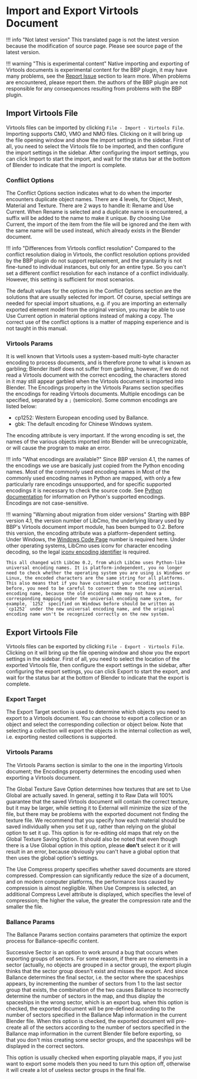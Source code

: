 # Import and Export Virtools Document

!!! info "Not latest version"
    This translated page is not the latest version because the modification of source page. Please see source page of the latest version.

!!! warning "This is experimental content"
    Native importing and exporting of Virtools documents is experimental content for the BBP plugin, it may have many problems, see the [Report Issue](./report-bugs.md) section to learn more. When problems are encountered, please report them. the authors of the BBP plugin are not responsible for any consequences resulting from problems with the BBP plugin.

## Import Virtools File

Virtools files can be imported by clicking `File - Import - Virtools File`. Importing supports CMO, VMO and NMO files. Clicking on it will bring up the file opening window and show the import settings in the sidebar. First of all, you need to select the Virtools file to be imported, and then configure the import settings in the sidebar. After configuring the import settings, you can click Import to start the import, and wait for the status bar at the bottom of Blender to indicate that the import is complete.

### Conflict Options

The Conflict Options section indicates what to do when the importer encounters duplicate object names. There are 4 levels, for Object, Mesh, Material and Texture. There are 2 ways to handle it: Rename and Use Current. When Rename is selected and a duplicate name is encountered, a suffix will be added to the name to make it unique. By choosing Use Current, the import of the item from the file will be ignored and the item with the same name will be used instead, which already exists in the Blender document.

!!! info "Differences from Virtools conflict resolution"
    Compared to the conflict resolution dialog in Virtools, the conflict resolution options provided by the BBP plugin do not support replacement, and the granularity is not fine-tuned to individual instances, but only for an entire type. So you can't set a different conflict resolution for each instance of a conflict individually. However, this setting is sufficient for most scenarios.

The default values for the options in the Conflict Options section are the solutions that are usually selected for import. Of course, special settings are needed for special import situations, e.g. if you are importing an externally exported element model from the original version, you may be able to use Use Current option in material options instead of making a copy. The correct use of the conflict options is a matter of mapping experience and is not taught in this manual.

### Virtools Params

It is well known that Virtools uses a system-based multi-byte character encoding to process documents, and is therefore prone to what is known as garbling; Blender itself does not suffer from garbling, however, if we do not read a Virtools document with the correct encoding, the characters stored in it may still appear garbled when the Virtools document is imported into Blender. The Encodings property in the Virtools Params section specifies the encodings for reading Virtools documents. Multiple encodings can be specified, separated by a `;` (semicolon). Some common encodings are listed below:

* cp1252: Western European encoding used by Ballance.
* gbk: The default encoding for Chinese Windows system.

The encoding attribute is very important. If the wrong encoding is set, the names of the various objects imported into Blender will be unrecognizable, or will cause the program to make an error.

!!! info "What encodings are available?"
    Since BBP version 4.1, the names of the encodings we use are basically just copied from the Python encoding names. Most of the commonly used encoding names in Most of the commonly used encoding names in Python are mapped, with only a few particularly rare encodings unsupported, and for specific supported encodings it is necessary to check the source code. See [Python documentation](https://docs.python.org/3/library/codecs.html#standard-encodings) for information on Python's supported encodings. Encodings are not case-sensitive.

!!! warning "Warning about migration from older versions"
    Starting with BBP version 4.1, the version number of LibCmo, the underlying library used by BBP's Virtools document import module, has been bumped to 0.2. Before this version, the encoding attribute was a platform-dependent setting. Under Windows, the [Windows Code Page](https://learn.microsoft.com/en-us/windows/win32/intl/code-page-identifiers) number is required here. Under other operating systems, LibCmo uses iconv for character encoding decoding, so the legal [iconv encoding identifier](hhttps://www.gnu.org/software/libiconv/) is required.

    This all changed with LibCmo 0.2, from which LibCmo uses Python-like universal encoding names. It is platform-independent, you no longer need to check whether the operating system you are using is Windows or Linux, the encoded characters are the same string for all platforms. This also means that if you have customized your encoding settings before, you need to be careful to convert them to the new universal encoding name, because the old encoding name may not have a corresponding mapping under the universal encoding name system, for example, `1252` specified on Windows before should be written as `cp1252` under the new universal encoding name, and the original encoding name won't be recognized correctly on the new system.

## Export Virtools File

Virtools files can be exported by clicking `File - Export - Virtools File`. Clicking on it will bring up the file opening window and show you the export settings in the sidebar. First of all, you need to select the location of the exported Virtools file, then configure the export settings in the sidebar, after configuring the export settings, you can click Export to start the export, and wait for the status bar at the bottom of Blender to indicate that the export is complete.

### Export Target

The Export Target section is used to determine which objects you need to export to a Virtools document. You can choose to export a collection or an object and select the corresponding collection or object below. Note that selecting a collection will export the objects in the internal collection as well, i.e. exporting nested collections is supported.

### Virtools Params

The Virtools Params section is similar to the one in the importing Virtools document; the Encodings property determines the encoding used when exporting a Virtools document.

The Global Texture Save Option determines how textures that are set to Use Global are actually saved. In general, setting it to Raw Data will 100% guarantee that the saved Virtools document will contain the correct texture, but it may be larger, while setting it to External will minimize the size of the file, but there may be problems with the exported document not finding the texture file. We recommend that you specify how each material should be saved individually when you set it up, rather than relying on the global option to set it up. This option is for re-editing old maps that rely on the Global Texture Saving Option. It should also be noted that even though there is a Use Global option in this option, please **don't** select it or it will result in an error, because obviously you can't have a global option that then uses the global option's settings.

The Use Compress property specifies whether saved documents are stored compressed. Compression can significantly reduce the size of a document, and on modern computer platforms, the performance loss caused by compression is almost negligible. When Use Compress is selected, an additional Compress Level attribute is displayed, which specifies the level of compression; the higher the value, the greater the compression rate and the smaller the file.

### Ballance Params

The Ballance Params section contains parameters that optimize the export process for Ballance-specific content.

Successive Sector is an option to work around a bug that occurs when exporting groups of sectors. For some reason, if there are no elements in a sector (actually, no objects are grouped in a sector group), the export plugin thinks that the sector group doesn't exist and misses the export. And since Ballance determines the final sector, i.e. the sector where the spaceships appears, by incrementing the number of sectors from 1 to the last sector group that exists, the combination of the two causes Ballance to incorrectly determine the number of sectors in the map, and thus display the spaceships in the wrong sector, which is an export bug. when this option is checked, the exported document will be pre-defined according to the number of sectors specified in the Ballance Map information in the current Blender file. When this option is checked, the exported document will pre-create all of the sectors according to the number of sectors specified in the Ballance map information in the current Blender file before exporting, so that you don't miss creating some sector groups, and the spaceships will be displayed in the correct sectors.

This option is usually checked when exporting playable maps, if you just want to export some models then you need to turn this option off, otherwise it will create a lot of useless sector groups in the final file.
